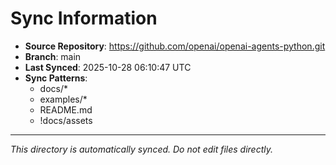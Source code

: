 # Sync Information

- **Source Repository**: https://github.com/openai/openai-agents-python.git
- **Branch**: main
- **Last Synced**: 2025-10-28 06:10:47 UTC
- **Sync Patterns**:
  - docs/*
  - examples/*
  - README.md
  - !docs/assets

---
*This directory is automatically synced. Do not edit files directly.*
